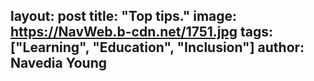 
layout: post
title:  "Top tips."
image: https://NavWeb.b-cdn.net/1751.jpg
tags: ["Learning", "Education", "Inclusion"]
author: Navedia Young
---


